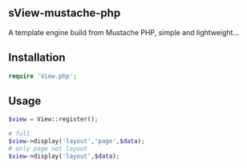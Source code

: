 ## sView-mustache-php

A template engine build from Mustache PHP, simple and lightweight...

## Installation

```php
require 'View.php';
```

## Usage

```php
$view = View::register();

# full
$view->display('layout','page',$data);
# only page not layout
$view->display('layout',$data);
```
